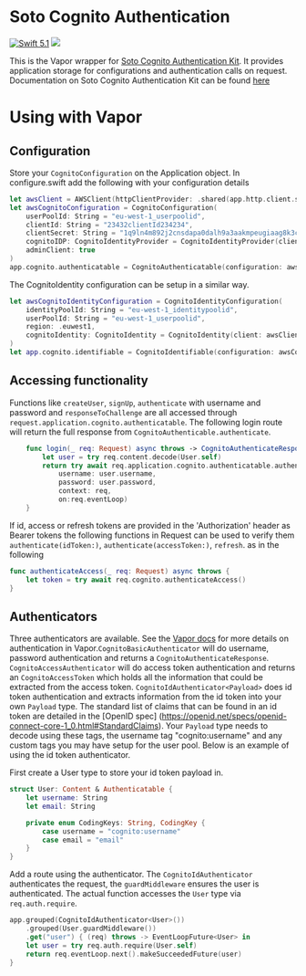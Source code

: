 # Soto Cognito Authentication
[<img src="http://img.shields.io/badge/swift-5.1-brightgreen.svg" alt="Swift 5.1" />](https://swift.org)
[<img src="https://github.com/adam-fowler/soto-cognito-authentication/workflows/Swift/badge.svg" />](https://github.com/adam-fowler/soto-cognito-authentication/actions?query=workflow%3ASwift)

This is the Vapor wrapper for [Soto Cognito Authentication Kit](https://github.com/adam-fowler/soto-cognito-authentication-kit). It provides application storage for configurations and authentication calls on request. Documentation on Soto Cognito Authentication Kit can be found [here](https://github.com/adam-fowler/soto-cognito-authentication-kit/blob/main/README.md)

# Using with Vapor
## Configuration
Store your `CognitoConfiguration` on the Application object. In configure.swift add the following with your configuration details
```swift
let awsClient = AWSClient(httpClientProvider: .shared(app.http.client.shared))
let awsCognitoConfiguration = CognitoConfiguration(
    userPoolId: String = "eu-west-1_userpoolid",
    clientId: String = "23432clientId234234",
    clientSecret: String = "1q9ln4m892j2cnsdapa0dalh9a3aakmpeugiaag8k3cacijlbkrp",
    cognitoIDP: CognitoIdentityProvider = CognitoIdentityProvider(client: awsClient, region: .euwest1),
    adminClient: true
)
app.cognito.authenticatable = CognitoAuthenticatable(configuration: awsCognitoConfiguration)
```
The CognitoIdentity configuration can be setup in a similar way.
```swift
let awsCognitoIdentityConfiguration = CognitoIdentityConfiguration(
    identityPoolId: String = "eu-west-1_identitypoolid",
    userPoolId: String = "eu-west-1_userpoolid",
    region: .euwest1,
    cognitoIdentity: CognitoIdentity = CognitoIdentity(client: awsClient, region: .euwest1)
)
let app.cognito.identifiable = CognitoIdentifiable(configuration: awsCognitoIdentityConfiguration)
```
## Accessing functionality
Functions like `createUser`, `signUp`, `authenticate` with username and password and `responseToChallenge` are all accessed through `request.application.cognito.authenticatable`. The following login route will return the full response from `CognitoAuthenticable.authenticate`.
```swift
    func login(_ req: Request) async throws -> CognitoAuthenticateResponse {
        let user = try req.content.decode(User.self)
        return try await req.application.cognito.authenticatable.authenticate(
            username: user.username,
            password: user.password,
            context: req,
            on:req.eventLoop)
    }
```
If id, access or refresh tokens are provided in the 'Authorization' header as Bearer tokens the following functions in Request can be used to verify them `authenticate(idToken:)`, `authenticate(accessToken:)`, `refresh`. as in the following
```swift
func authenticateAccess(_ req: Request) async throws {
    let token = try await req.cognito.authenticateAccess()
}
```

## Authenticators

Three authenticators are available. See the [Vapor docs](https://docs.vapor.codes/4.0/authentication) for more details on authentication in Vapor.`CognitoBasicAuthenticator` will do username, password authentication and returns a `CognitoAuthenticateResponse`. `CognitoAccessAuthenticator` will do access token authentication and returns an `CognitoAccessToken` which holds all the information that could be extracted from the access token. `CognitoIdAuthenticator<Payload>` does id token authentication and extracts information from the id token into your own `Payload` type. The standard list of claims that can be found in an id token are detailed in the [OpenID spec] (https://openid.net/specs/openid-connect-core-1_0.html#StandardClaims). Your `Payload` type needs to decode using these tags, the username tag "cognito:username" and any custom tags you may have setup for the user pool. Below is an example of using the id token authenticator.

First create a User type to store your id token payload in.
```swift
struct User: Content & Authenticatable {
    let username: String
    let email: String

    private enum CodingKeys: String, CodingKey {
        case username = "cognito:username"
        case email = "email"
    }
}
```
Add a route using the authenticator. The `CognitoIdAuthenticator` authenticates the request, the `guardMiddleware` ensures the user is authenticated. The actual function accesses the `User` type via `req.auth.require`.
```swift
app.grouped(CognitoIdAuthenticator<User>())
    .grouped(User.guardMiddleware())
    .get("user") { (req) throws -> EventLoopFuture<User> in
    let user = try req.auth.require(User.self)
    return req.eventLoop.next().makeSucceededFuture(user)
}
```
